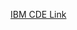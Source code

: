 [IBM CDE Link](https://dataplatform.cloud.ibm.com/dashboards/4b44b32c-6436-4f88-a8c9-7b5a903564f5/view/4060f0072f9e00916acabde4079b2f027e31200bb3bbd157898c7b495b337797f0384090c8261f58df170630a1ea4158c1)
